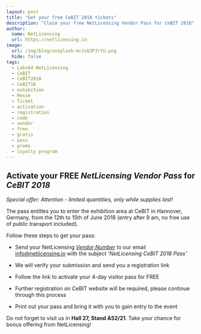 ```yaml
---
layout: post
title: "Get your free CeBIT 2018 tickets"
description: "Claim your free NetLicensing Vendor Pass for CeBIT 2018"
author:
  name: NetLicensing
  url: https://netlicensing.io
image:
  url: /img/blog/unsplash-kcJsQ3PJrYU.png
  hide: false
tags:
  - Labs64 NetLicensing
  - CeBIT
  - CeBIT2018
  - CeBIT18
  - exhibition
  - Messe
  - Ticket
  - activation
  - registration
  - code
  - vendor
  - free
  - gratis
  - pass
  - promo
  - loyalty program
---
```


## Activate your FREE *NetLicensing Vendor Pass* for *CeBIT 2018*

_Special offer: Attention - limited quantities, only while supplies last!_

The pass entitles you to enter the exhibition area at CeBIT in Hannover, Germany, from the 12th to 15th of June 2018 (entry after 9 am, no free use of public transport included).

Follow these steps to get your pass:

- Send your NetLicensing *[Vendor Number](https://ui.netlicensing.io/#/profile)* to our email <a href="mailto:info@netlicensing.io?subject=NetLicensing%20CeBIT%202018%20Pass&amp;body=Vendor%20Number%3A%20%3CYOUR-VENDOR-NUMBER%3E">info@netlicensing.io</a> with the subject *'NetLicensing CeBIT 2018 Pass'*

- We will verify your submission and send you a registration link

- Follow the link to activate your 4-day visitor pass for FREE

- Further registration on CeBIT website will be required, please continue through this process

- Print out your pass and bring it with you to gain entry to the event

Do not forget to visit us in **Hall 27, Stand A52/21**. Take your chance for bonus offering from NetLicensing!

